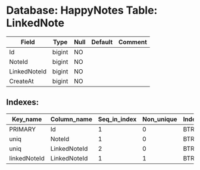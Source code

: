 # Database: HappyNotes Table: LinkedNote

 Field        | Type   | Null | Default | Comment
--------------|--------|------|---------|---------
 Id           | bigint | NO   |         |
 NoteId       | bigint | NO   |         |
 LinkedNoteId | bigint | NO   |         |
 CreateAt     | bigint | NO   |         |

## Indexes: 

 Key_name     | Column_name  | Seq_in_index | Non_unique | Index_type | Visible
--------------|--------------|--------------|------------|------------|---------
 PRIMARY      | Id           |            1 |          0 | BTREE      | YES
 uniq         | NoteId       |            1 |          0 | BTREE      | YES
 uniq         | LinkedNoteId |            2 |          0 | BTREE      | YES
 linkedNoteId | LinkedNoteId |            1 |          1 | BTREE      | YES
